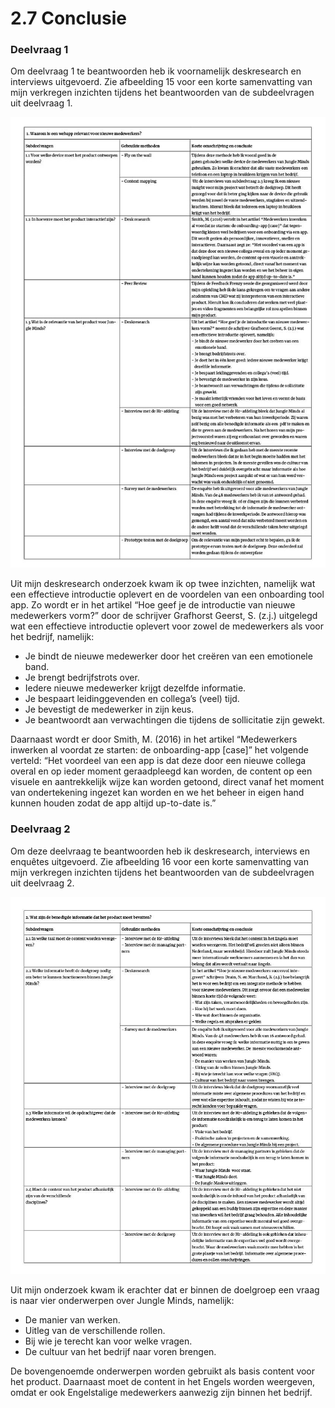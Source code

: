 # 2.7 Conclusie

### Deelvraag 1

Om deelvraag 1 te beantwoorden heb ik voornamelijk deskresearch en interviews uitgevoerd. Zie afbeelding 15 voor een korte samenvatting van mijn verkregen inzichten tijdens het beantwoorden van de subdeelvragen uit deelvraag 1.

![Afbeelding 18: Subdeelvragen van deelvraag 1 met inzichten.](../.gitbook/assets/deelvragen_antwoorden.jpg)

Uit mijn deskresearch onderzoek kwam ik op twee inzichten, namelijk wat een effectieve introductie oplevert en de voordelen van een onboarding tool app.  Zo wordt er in het artikel “Hoe geef je de introductie van nieuwe medewerkers vorm?” door de schrijver Grafhorst Geerst, S. \(z.j.\) uitgelegd wat een effectieve introductie oplevert voor zowel de medewerkers als voor het bedrijf,  namelijk: 

* Je bindt de nieuwe medewerker door het creëren van een emotionele band.
* Je brengt bedrijfstrots over.
* Iedere nieuwe medewerker krijgt dezelfde informatie.
* Je bespaart leidinggevenden en collega’s \(veel\) tijd. 
* Je bevestigt de medewerker in zijn keus. 
* Je beantwoordt aan verwachtingen die tijdens de sollicitatie  zijn gewekt. 

Daarnaast wordt er door Smith, M. \(2016\) in het artikel “Medewerkers inwerken al voordat ze starten: de onboarding-app \[case\]” het volgende verteld: “Het voordeel van een app is dat deze door een nieuwe collega overal en op ieder moment geraadpleegd kan worden, de content op een visuele en aantrekkelijk wijze kan worden getoond, direct vanaf het moment van ondertekening ingezet kan worden en we het beheer in eigen hand kunnen houden zodat de app altijd up-to-date is.”



### Deelvraag 2

Om deze deelvraag te beantwoorden heb ik deskresearch, interviews en enquêtes uitgevoerd. Zie afbeelding 16 voor een korte samenvatting van mijn verkregen inzichten tijdens het beantwoorden van de subdeelvragen uit deelvraag 2.

![Afbeelding 19: Subdeelvragen van deelvraag 2 met inzichten](../.gitbook/assets/deelvragen_antwoorden2.jpg)

Uit mijn onderzoek kwam ik erachter dat er binnen de doelgroep een vraag is naar vier onderwerpen over Jungle Minds, namelijk:

* De manier van werken.
* Uitleg van de verschillende rollen.
* Bij wie je terecht kan voor welke vragen.
* De cultuur van het bedrijf naar voren brengen.

De bovengenoemde onderwerpen worden gebruikt als basis content voor het product. Daarnaast moet de content in het Engels worden weergeven, omdat er ook Engelstalige medewerkers aanwezig zijn binnen het bedrijf. 

